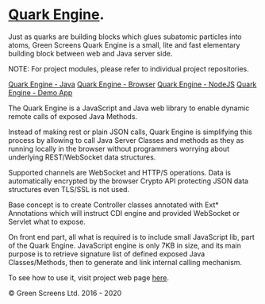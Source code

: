 
# [Quark Engine](https://www.greenscreens.io/quark).

Just as quarks are building blocks which glues subatomic particles into atoms,
Green Screens Quark Engine is a small, lite and fast elementary building block between web and Java server side.

NOTE: For project modules, please refer to individual project repositories.

  [Quark Engine - Java](https://github.com/greenscreens-io/quark-java)
  [Quark Engine - Browser](https://github.com/greenscreens-io/quark-web)
  [Quark Engine - NodeJS](https://github.com/greenscreens-io/quark-node)
  [Quark Engine - Demo App](https://github.com/greenscreens-io/quark-demo)

The Quark Engine is a JavaScript and Java web library to enable dynamic remote calls of exposed Java Methods.

Instead of making rest or plain JSON calls, Quark Engine is simplifying this process by allowing
to call Java Server Classes and methods as they as running locally in the browser without
programmers worrying about underlying REST/WebSocket data structures.

Supported channels are WebSocket and HTTP/S operations. Data is automatically encrypted
by the browser Crypto API protecting JSON data structures even TLS/SSL is not used.

Base concept is to create Controller classes annotated with Ext* Annotations which will
instruct CDI engine and provided WebSocket or Servlet what to expose.

On front end part, all what is required is to include small JavaScript lib, part of the Quark Engine.
JavaScript engine is only 7KB in size, and its main purpose is to retrieve signature list of defined exposed
Java Classes/Methods, then to generate and link internal calling mechanism.

To see how to use it, visit project web page [here](https://www.greenscreens.io/quark).

&copy; Green Screens Ltd. 2016 - 2020

